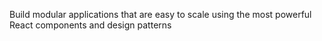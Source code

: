 Build modular applications that are easy to scale using the most powerful React components and design patterns